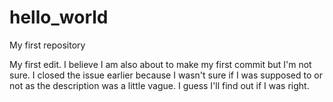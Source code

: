 # hello_world
My first repository

My first edit.  I believe I am also about to make my first commit but I'm not sure.  I closed the issue earlier because I wasn't sure if I was supposed to or not as the description was a little vague.  I guess I'll find out if I was right.
